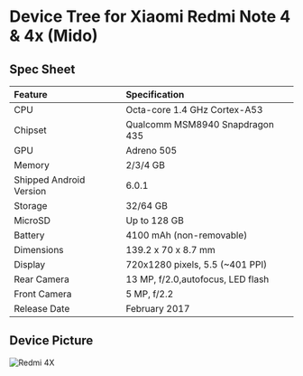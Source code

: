# Device Tree for Xiaomi Redmi Note 4 & 4x (Mido)

## Spec Sheet

| Feature                 | Specification                     |
| :---------------------- | :-------------------------------- |
| CPU                     | Octa-core 1.4 GHz Cortex-A53     |
| Chipset                 | Qualcomm MSM8940 Snapdragon 435   |
| GPU                     | Adreno 505                        |
| Memory                  | 2/3/4 GB                          |
| Shipped Android Version | 6.0.1                             |
| Storage                 | 32/64 GB                          |
| MicroSD                 | Up to 128 GB                      |
| Battery                 | 4100 mAh (non-removable)          |
| Dimensions              | 139.2 x 70 x 8.7 mm               |
| Display                 | 720x1280 pixels, 5.5 (~401 PPI)   |
| Rear Camera             | 13 MP, f/2.0,autofocus, LED flash |
| Front Camera            | 5 MP, f/2.2                       |
| Release Date            | February 2017                     |

## Device Picture

![Redmi 4X](http://cdn2.gsmarena.com/vv/bigpic/xiaomi-redmi-4x.jpg "Redmi 4X")
